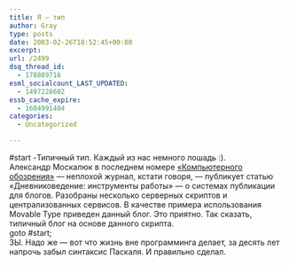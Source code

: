 ```yaml
---
title: Я — тип
author: Gray
type: posts
date: 2003-02-26T18:52:45+00:00
excerpt:
url: /2499
dsq_thread_id:
  - 178889716
esml_socialcount_LAST_UPDATED:
  - 1497228602
essb_cache_expire:
  - 1604991404
categories:
  - Uncategorized

---
```








#start -Типичный тип. Каждый из нас немного лошадь :).  
Александр Москалюк в последнем номере <a href="http://itc.ua/ko/" target="_blank">&#171;Компьютерного обозрения&#187;</a> &#8212; неплохой журнал, кстати говоря, &#8212; публикует статью &#171;Дневниковедение: инструменты работы&#187; &#8212; о системах публикации для блогов. Разобраны несколько серверных скриптов и централизованных сервисов. В качестве примера использования Movable Type приведен данный блог. Это приятно. Так сказать, типичный блог на основе данного скрипта.  
goto #start;  
ЗЫ. Надо же &#8212; вот что жизнь вне программинга делает, за десять лет напрочь забыл синтаксис Паскаля. И правильно сделал.